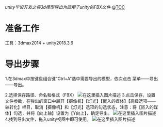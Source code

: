 *unity毕设开发之将3d模型导出为适用于unity的FBX文件*
@[TOC](3dmax导出FBX格式)

# 准备工作
工具：3dmax2014 + unity2018.3.6
# 导出步骤
1.在3dmax中按键盘组合键“Ctrl+A”选中需要导出的模型，依次点击 菜单——导出——导出。

2.选择保存路径、命名和格式（FBX）
![在这里插入图片描述](https://i-blog.csdnimg.cn/blog_migrate/84df6aad1361eecea1eb78dd8ccf5d94.png)
3.点击保存，设置文件参数，在弹出的窗口中展开【摄像机】【灯光】【嵌入的媒体】【高级选项——轴转化】栏目，取消【摄像机】和【灯光】选项的勾选状态，注意：将【嵌入的媒体】勾选，并将【向上轴】设置为【Y向上】，确定导出。
![在这里插入图片描述](https://i-blog.csdnimg.cn/blog_migrate/97f85a19e269da699ae20a5174eda325.png)
4.找到导出文件，拖入unity视图中即可使用。
![在这里插入图片描述](https://i-blog.csdnimg.cn/blog_migrate/a93ed5c60ef28318bc3e29b031bfaf21.png)

